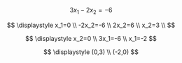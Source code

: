 $$
\displaystyle
3x_1-2x_2=-6
$$

$$
\displaystyle
x_1=0 \\
-2x_2=-6 \\
2x_2=6 \\
x_2=3 \\
$$

$$
\displaystyle
x_2=0 \\
3x_1=-6 \\
x_1=-2
$$

$$
\displaystyle
(0,3) \\
(-2,0)
$$
